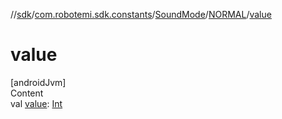 //[sdk](../../../../index.md)/[com.robotemi.sdk.constants](../../index.md)/[SoundMode](../index.md)/[NORMAL](index.md)/[value](value.md)



# value  
[androidJvm]  
Content  
val [value](value.md): [Int](https://kotlinlang.org/api/latest/jvm/stdlib/kotlin/-int/index.html)  



